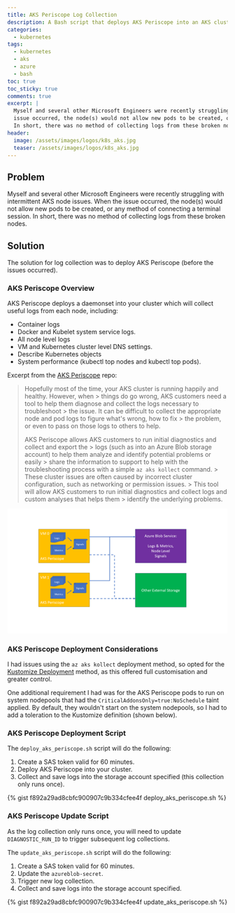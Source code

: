 ```yaml
---
title: AKS Periscope Log Collection
description: A Bash script that deploys AKS Periscope into an AKS cluster
categories: 
  - kubernetes
tags:
  - kubernetes
  - aks
  - azure
  - bash
toc: true
toc_sticky: true
comments: true
excerpt: |
  Myself and several other Microsoft Engineers were recently struggling with intermittent AKS node issues. When the
  issue occurred, the node(s) would not allow new pods to be created, or any method of connecting a terminal session.
  In short, there was no method of collecting logs from these broken nodes.
header:
  image: /assets/images/logos/k8s_aks.jpg
  teaser: /assets/images/logos/k8s_aks.jpg
---
```


## Problem

Myself and several other Microsoft Engineers were recently struggling with intermittent AKS node issues. When the
issue occurred, the node(s) would not allow new pods to be created, or any method of connecting a terminal session.
In short, there was no method of collecting logs from these broken nodes.

## Solution

The solution for log collection was to deploy AKS Periscope (before the issues occurred).

### AKS Periscope Overview

AKS Periscope deploys a daemonset into your cluster which will collect useful logs from each node, including:

- Container logs
- Docker and Kubelet system service logs.
- All node level logs
- VM and Kubernetes cluster level DNS settings.
- Describe Kubernetes objects
- System performance (kubectl top nodes and kubectl top pods).

Excerpt from the [AKS Periscope](https://github.com/Azure/aks-periscope) repo:

> Hopefully most of the time, your AKS cluster is running happily and healthy. However, when > things do go wrong, AKS
> customers need a tool to help them diagnose and collect the logs necessary to troubleshoot > the issue. It can be
> difficult to collect the appropriate node and pod logs to figure what's wrong, how to fix > the problem, or even to
> pass on those logs to others to help.
>
> AKS Periscope allows AKS customers to run initial diagnostics and collect and export the > logs (such as into an
> Azure Blob storage account) to help them analyze and identify potential problems or easily > share the information to
> support to help with the troubleshooting process with a simple `az aks kollect` command. > These cluster issues are
> often caused by incorrect cluster configuration, such as networking or permission issues. > This tool will allow AKS
> customers to run initial diagnostics and collect logs and custom analyses that helps them > identify the underlying
> problems.

![AKS Periscope Architecture](/assets/images/posts/aks_periscope.png)

### AKS Periscope Deployment Considerations

I had issues using the `az aks kollect` deployment method, so opted for the [Kustomize Deployment](https://github.com/Azure/aks-periscope#kustomize-deployment)
method, as this offered full customisation and greater control.

One additional requirement I had was for the AKS Periscope pods to run on system nodepools that had the `CriticalAddonsOnly=true:NoSchedule` taint applied. By default, they wouldn't start on the system nodepools, so I had to add a toleration to the Kustomize definition (shown below).

### AKS Periscope Deployment Script

The `deploy_aks_periscope.sh` script will do the following:

1. Create a SAS token valid for 60 minutes.
1. Deploy AKS Periscope into your cluster.
1. Collect and save logs into the storage account specified (this collection only runs once).

{% gist f892a29ad8cbfc900907c9b334cfee4f deploy_aks_periscope.sh %}

### AKS Periscope Update Script

As the log collection only runs once, you will need to update `DIAGNOSTIC_RUN_ID` to trigger subsequent log collections.

The `update_aks_periscope.sh` script will do the following:

1. Create a SAS token valid for 60 minutes.
1. Update the `azureblob-secret`.
1. Trigger new log collection.
1. Collect and save logs into the storage account specified.

{% gist f892a29ad8cbfc900907c9b334cfee4f update_aks_periscope.sh %}
